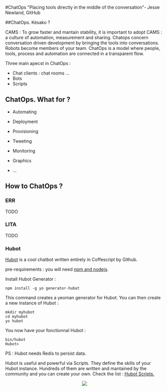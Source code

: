 #ChatOps
"Placing tools directly in the middle of the conversation"- Jesse Newland, GitHub

##ChatOps. Késako ? 

CAMS : To grow faster and mantain stability, it is important to adopt CAMS : a culture of automation, measurement and sharing. 
Chatops concern conversation driven development by bringing the tools into conversations. Robots become members of your team. 
ChatOps is a model where people, tools, process and automation are connected in a transparent flow. 

Three main apecst in ChatOps : 

- Chat clients : chat rooms ...
- Bots
- Scripts 

## ChatOps. What for ?

- Automating

- Deployment

- Provisioning

- Tweeting

- Monitoring

- Graphics

- ...

## How to ChatOps ? 

### ERR
TODO
### LITA 
TODO
### Hubot 

[Hubot](https://github.com/github/hubot) is a cool chatbot written entirely in Coffescript by Github. 

pre-requirements : you will need [npm and nodejs](https://docs.npmjs.com/getting-started/installing-node). 

Install Hubot Generator : 
```
npm install -g yo generator-hubot 
```

This command creates a yeoman generator for Hubot. You can then create a new instance of Hubot : 

``` 
mkdir myhubot
cd myhubot
yo hubot
``` 
You now have your fonctionnal Hubot : 

```
bin/hubot
Hubot>
``` 

PS : Hubot needs Redis to persist data. 

Hubot is useful and powerful via Scripts. They define the skills of your Hubot instance. Hundreds of them are written and mantained by the community and you can create your own. Check the list : [Hubot Scripts.](https://github.com/github/hubot-scripts/tree/master/src/scripts)

<p align="center">
  <img src="http://i.imgur.com/FtynmY5.png"/>
</p>
